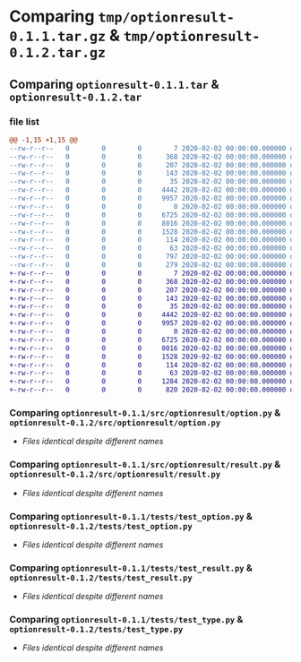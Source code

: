 # Comparing `tmp/optionresult-0.1.1.tar.gz` & `tmp/optionresult-0.1.2.tar.gz`

## Comparing `optionresult-0.1.1.tar` & `optionresult-0.1.2.tar`

### file list

```diff
@@ -1,15 +1,15 @@
--rw-r--r--   0        0        0        7 2020-02-02 00:00:00.000000 optionresult-0.1.1/.python-version
--rw-r--r--   0        0        0      368 2020-02-02 00:00:00.000000 optionresult-0.1.1/requirements-dev.lock
--rw-r--r--   0        0        0      207 2020-02-02 00:00:00.000000 optionresult-0.1.1/requirements.lock
--rw-r--r--   0        0        0      143 2020-02-02 00:00:00.000000 optionresult-0.1.1/src/optionresult/__init__.py
--rw-r--r--   0        0        0       35 2020-02-02 00:00:00.000000 optionresult-0.1.1/src/optionresult/exceptions.py
--rw-r--r--   0        0        0     4442 2020-02-02 00:00:00.000000 optionresult-0.1.1/src/optionresult/option.py
--rw-r--r--   0        0        0     9957 2020-02-02 00:00:00.000000 optionresult-0.1.1/src/optionresult/result.py
--rw-r--r--   0        0        0        0 2020-02-02 00:00:00.000000 optionresult-0.1.1/tests/__init__.py
--rw-r--r--   0        0        0     6725 2020-02-02 00:00:00.000000 optionresult-0.1.1/tests/test_option.py
--rw-r--r--   0        0        0     8016 2020-02-02 00:00:00.000000 optionresult-0.1.1/tests/test_result.py
--rw-r--r--   0        0        0     1528 2020-02-02 00:00:00.000000 optionresult-0.1.1/tests/test_type.py
--rw-r--r--   0        0        0      114 2020-02-02 00:00:00.000000 optionresult-0.1.1/.gitignore
--rw-r--r--   0        0        0       63 2020-02-02 00:00:00.000000 optionresult-0.1.1/README.md
--rw-r--r--   0        0        0      797 2020-02-02 00:00:00.000000 optionresult-0.1.1/pyproject.toml
--rw-r--r--   0        0        0      279 2020-02-02 00:00:00.000000 optionresult-0.1.1/PKG-INFO
+-rw-r--r--   0        0        0        7 2020-02-02 00:00:00.000000 optionresult-0.1.2/.python-version
+-rw-r--r--   0        0        0      368 2020-02-02 00:00:00.000000 optionresult-0.1.2/requirements-dev.lock
+-rw-r--r--   0        0        0      207 2020-02-02 00:00:00.000000 optionresult-0.1.2/requirements.lock
+-rw-r--r--   0        0        0      143 2020-02-02 00:00:00.000000 optionresult-0.1.2/src/optionresult/__init__.py
+-rw-r--r--   0        0        0       35 2020-02-02 00:00:00.000000 optionresult-0.1.2/src/optionresult/exceptions.py
+-rw-r--r--   0        0        0     4442 2020-02-02 00:00:00.000000 optionresult-0.1.2/src/optionresult/option.py
+-rw-r--r--   0        0        0     9957 2020-02-02 00:00:00.000000 optionresult-0.1.2/src/optionresult/result.py
+-rw-r--r--   0        0        0        0 2020-02-02 00:00:00.000000 optionresult-0.1.2/tests/__init__.py
+-rw-r--r--   0        0        0     6725 2020-02-02 00:00:00.000000 optionresult-0.1.2/tests/test_option.py
+-rw-r--r--   0        0        0     8016 2020-02-02 00:00:00.000000 optionresult-0.1.2/tests/test_result.py
+-rw-r--r--   0        0        0     1528 2020-02-02 00:00:00.000000 optionresult-0.1.2/tests/test_type.py
+-rw-r--r--   0        0        0      114 2020-02-02 00:00:00.000000 optionresult-0.1.2/.gitignore
+-rw-r--r--   0        0        0       63 2020-02-02 00:00:00.000000 optionresult-0.1.2/README.md
+-rw-r--r--   0        0        0     1284 2020-02-02 00:00:00.000000 optionresult-0.1.2/pyproject.toml
+-rw-r--r--   0        0        0      820 2020-02-02 00:00:00.000000 optionresult-0.1.2/PKG-INFO
```

### Comparing `optionresult-0.1.1/src/optionresult/option.py` & `optionresult-0.1.2/src/optionresult/option.py`

 * *Files identical despite different names*

### Comparing `optionresult-0.1.1/src/optionresult/result.py` & `optionresult-0.1.2/src/optionresult/result.py`

 * *Files identical despite different names*

### Comparing `optionresult-0.1.1/tests/test_option.py` & `optionresult-0.1.2/tests/test_option.py`

 * *Files identical despite different names*

### Comparing `optionresult-0.1.1/tests/test_result.py` & `optionresult-0.1.2/tests/test_result.py`

 * *Files identical despite different names*

### Comparing `optionresult-0.1.1/tests/test_type.py` & `optionresult-0.1.2/tests/test_type.py`

 * *Files identical despite different names*

